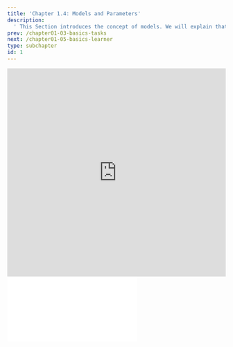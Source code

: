 ```yaml
---
title: 'Chapter 1.4: Models and Parameters'
description:
  ' This Section introduces the concept of models. We will explain that a model maps features to predictions, and we will show that models can be expressed by parameters.'
prev: /chapter01-03-basics-tasks
next: /chapter01-05-basics-learner
type: subchapter
id: 1
---
```



<exercise id="1" title="Video Lecture">
<iframe width="100%" height="480" src="https://www.youtube.com/embed/CCzx4UDkzpA" frameborder="0" allow="accelerometer; autoplay; encrypted-media; gyroscope; picture-in-picture" allowfullscreen></iframe>
</exercise>


<exercise id="2" title="Slides">
<object data="pdfs/1/slides-basics-models-parameters.pdf
" type="application/pdf" style="width:100%;height:480px">
    <embed src="pdfs/1/slides-basics-models-parameters.pdf
" type="application/pdf" />
</object>
</exercise>

